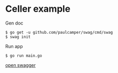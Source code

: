 # Celler example

Gen doc

```console
$ go get -u github.com/paulcamper/swag/cmd/swag
$ swag init
```

Run app

```console
$ go run main.go
```

[open swagger](http://localhost:8080/swagger/index.html)

